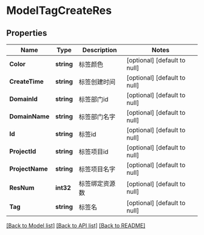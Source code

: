 # ModelTagCreateRes

## Properties
Name | Type | Description | Notes
------------ | ------------- | ------------- | -------------
**Color** | **string** | 标签颜色 | [optional] [default to null]
**CreateTime** | **string** | 标签创建时间 | [optional] [default to null]
**DomainId** | **string** | 标签部门id | [optional] [default to null]
**DomainName** | **string** | 标签部门名字 | [optional] [default to null]
**Id** | **string** | 标签id | [optional] [default to null]
**ProjectId** | **string** | 标签项目id | [optional] [default to null]
**ProjectName** | **string** | 标签项目名字 | [optional] [default to null]
**ResNum** | **int32** | 标签绑定资源数 | [optional] [default to null]
**Tag** | **string** | 标签名 | [optional] [default to null]

[[Back to Model list]](../README.md#documentation-for-models) [[Back to API list]](../README.md#documentation-for-api-endpoints) [[Back to README]](../README.md)


